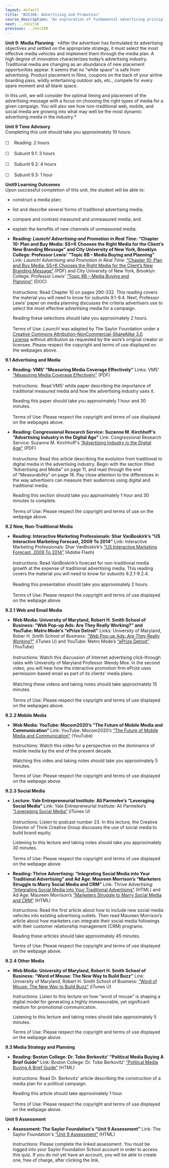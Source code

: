 ```yaml
---
layout: default
title: "BUS306: Advertising and Promotion"
course_description: "An exploration of fundamental advertising principles and the role advertising plays in the promotional mix, with particular emphasis on identifying the unique characteristics of advertising and examining familiar marketing concepts using an advertising framework."
next: ../Unit10
previous: ../Unit08
---
```

**Unit 9: Media Planning** <span id="9"></span> 
*After the advertiser has formulated its advertising objectives and
settled on the appropriate strategy, it must select the most effective
media vehicles and implement them through the media plan. A high degree
of innovation characterizes today’s advertising industry. Traditional
media are changing as an abundance of new placement opportunities
appear. It seems that no “white space” is safe from advertising. Product
placement in films, coupons on the back of your airline boarding pass,
wildly entertaining outdoor ads, etc., compete for every spare moment
and all blank space.  
  
 In this unit, we will consider the optimal timing and placement of the
advertising message with a focus on choosing the right types of media
for a given campaign. You will also see how non-traditional web, mobile,
and social media are growing into what may well be the most dynamic
advertising media in the industry.*

**Unit 9 Time Advisory**  
Completing this unit should take you approximately 10 hours.  
    
 ☐    Reading: 2 hours  
    
 ☐    Subunit 9.1: 3 hours  
    
 ☐    Subunit 9.2: 4 hours  
    
 ☐    Subunit 9.3: 1 hour

**Unit9 Learning Outcomes**  
Upon successful completion of this unit, the student will be able to:
-   construct a media plan;
-   list and describe several forms of traditional advertising media;
-   compare and contrast measured and unmeasured media; and
-   explain the benefits of new channels of unmeasured media.

-   **Reading: *Launch! Advertising and Promotion in Real Time*:
    “Chapter 10: Plan and Buy Media: SS+K Chooses the Right Media for
    the Client’s New Branding Message” and City University of New York,
    Brooklyn College: Professor Lewis’ “Topic 8B – Media Buying and
    Planning”**
    Link: *Launch! Advertising and Promotion in Real Time*: [“Chapter
    10: Plan and Buy Media: SS+K Chooses the Right Media for the
    Client’s New Branding
    Message”](http://www.saylor.org/site/textbooks/Launch!%20Advertising%20and%20Promotion%20in%20Real%20Time.pdf)
    (PDF) and City University of New York, Brooklyn College: Professor
    Lewis’ [“Topic 8B – Media Buying and
    Planning”](http://academic.brooklyn.cuny.edu/economic/friedman/ADVDMKTopic8.doc) (DOC)  
        
     Instructions: Read Chapter 10 on pages 290-332. This reading covers
    the material you will need to know for subunits 9.1-9.4. Next,
    Professor Lewis’ paper on media planning discusses the criteria
    advertisers use to select the most effective advertising media for a
    campaign.  
      
     Reading these selections should take you approximately 2 hours.  
        
     Terms of Use: *Launch!* was adapted by The Saylor Foundation under
    a [Creative Commons Attribution-NonCommercial-ShareAlike 3.0
    License](http://creativecommons.org/licenses/by-nc-sa/3.0/) without
    attribution as requested by the work’s original creator or licensee.
    Please respect the copyright and terms of use displayed on the
    webpages above.

**9.1 Advertising and Media** <span id="9.1"></span> 
-   **Reading: VMS’ “Measuring Media Coverage Effectively”**
    Links: VMS’ [“Measuring Media Coverage
    Effectively”](http://www.scribd.com/doc/23568964/Measuring-Media-Coverage-Effectively)
    (PDF)   
        
     Instructions:  Read VMS’ white paper describing the importance of
    traditional measured media and how the advertising industry uses
    it.   
      
     Reading this paper should take you approximately 1 hour and 30
    minutes.  
        
     Terms of Use: Please respect the copyright and terms of use
    displayed on the webpages above.

-   **Reading: Congressional Research Service: Suzanne M. Kirchhoff's
    “Advertising Industry in the Digital Age”**
    Link: Congressional Research Service: Suzanne M.
    Kirchhoff's [“Advertising Industry in the Digital
    Age”](http://www.fas.org/sgp/crs/misc/R40908.pdf) (PDF)  
        
     Instructions: Read this article describing the evolution from
    traditional to digital media in the advertising industry. Begin with
    the section titled “Advertising and Media” on page 11, and read
    through the end of “Measurability” on page 16. Pay close attention
    to the differences in the way advertisers can measure their
    audiences using digital and traditional media.  
      
     Reading this section should take you approximately 1 hour and 30
    minutes to complete.  
        
     Terms of Use: Please respect the copyright and terms of use on the
    webpage above.

**9.2 New, Non-Traditional Media** <span id="9.2"></span> 
-   **Reading: Interactive Marketing Professionals: Shar VanBoskirk’s
    “US Interactive Marketing Forecast, 2009 To 2014”**
    Link: Interactive Marketing Professionals: Shar VanBoskirk’s [“US
    Interactive Marketing Forecast, 2009 To
    2014”](http://www.slideshare.net/BullsEyeInternetMarketing/us-interactive-marketing-forecast-2009-to-2014-for-interactive-marketing-professionals) (Adobe
    Flash)  
         
     Instructions: Read VanBoskirk’s forecast for non-traditional media
    growth at the expense of traditional advertising media. This reading
    covers the material you will need to know for subunits
    9.2.1-9.2.4.  
        
     Reading this presentation should take you approximately 2 hours.  
        
     Terms of Use: Please respect the copyright and terms of use
    displayed on the webpage above.

**9.2.1 Web and Email Media** <span id="9.2.1"></span> 
-   **Web Media: University of Maryland, Robert H. Smith School of
    Business: “Web Pop-up Ads: Are They Really Working?” and YouTube:
    Metro Mode’s “ePrize Detroit”**
    Links: University of Maryland, Rober H. Smith School of
    Business: [“Web Pop-up Ads: Are They Really
    Working?”](http://deimos3.apple.com/WebObjects/Core.woa/Browse/umd-public.1947149481?i=2082463283)
    (iTunes U) and YouTube: Metro Mode’s [“ePrize
    Detroit”](http://www.youtube.com/watch?v=DmxH3_kK38g) (YouTube)  
        
     Instructions: Watch this discussion of Internet advertising
    click-through rates with University of Maryland Professor Wendy Moe.
    In the second video, you will hear how the interactive promotion
    firm ePrize uses permission-based email as part of its clients’
    media plans.  
        
     Watching these videos and taking notes should take approximately 15
    minutes.  
        
     Terms of Use: Please respect the copyright and terms of use
    displayed on the webpages above.

**9.2.2 Mobile Media** <span id="9.2.2"></span> 
-   **Web Media: YouTube: Mocom2020’s “The Future of Mobile Media and
    Communication”**
    Link: YouTube: Mocom2020’s [“The Future of Mobile Media and
    Communication”](http://www.youtube.com/watch?v=FScddkTMlTc) (YouTube)  
      
     Instructions: Watch this video for a perspective on the dominance
    of mobile media by the end of the present decade.  
      
     Watching this video and taking notes should take you approximately
    5 minutes.  
      
     Terms of Use: Please respect the copyright and terms of use
    displayed on the webpage above.

**9.2.3 Social Media** <span id="9.2.3"></span> 
-   **Lecture: Yale Entrepreneurial Institute: Ali Parmelee’s
    “Leveraging Social Media”**
    Link: Yale Entrepreneurial Institute: Ali Parmelee’s [“Leveraging
    Social
    Media”](http://itunes.apple.com/us/podcast/using-social-media-to-grow/id384902524?i=85214447) (iTunes
    U)  
        
     Instructions: Listen to podcast number 23. In this lecture, the
    Creative Director of Think Creative Group discusses the use of
    social media to build brand equity.  
      
     Listening to this lecture and taking notes should take you
    approximately 30 minutes.  
        
     Terms of Use: Please respect the copyright and terms of use
    displayed on the webpage above.

-   **Reading: Thrive Advertising: “Integrating Social Media into Your
    Traditional Advertising” and Ad Age: Maureen Morrison’s “Marketers
    Struggle to Marry Social Media and CRM”**
    Link: Thrive Advertising: [“Integrating Social Media into Your
    Traditional Advertising”](http://thriveadvertising.wordpress.com/2011/09/12/integrating-social-media-into-your-traditional-advertising/) (HTML)
    and Ad Age: Maureen Morrison’s [“Marketers Struggle to Marry Social
    Media and
    CRM”](http://adage.com/article/digital/marketers-struggle-marry-social-media-crm/232660/) (HTML)  
      
     Instructions: Read the first article about how to include new
    social media vehicles into existing advertising outlets. Then read
    Maureen Morrison’s article about how marketers can integrate their
    social media followings with their customer relationship management
    (CRM) programs.   
      
     Reading these articles should take approximately 45 minutes.  
      
     Terms of Use: Please respect the copyright and terms of use
    displayed on the webpage above.

**9.2.4 Other Media** <span id="9.2.4"></span> 
-   **Web Media: University of Maryland, Robert H. Smith School of
    Business: “Word of Mouse: The New Way to Build Buzz”**
    Link: University of Maryland, Robert H. Smith School of
    Business: [“Word of Mouse: The New Way to Build
    Buzz”](http://deimos3.apple.com/WebObjects/Core.woa/Browse/umd-public.1947149565?i=1801884172)
    (iTunes U)  
      
     Instructions: Listen to this lecture on how “word of mouse” is
    shaping a digital model for generating a highly immeasurable, yet
    significant medium for promotional communication.  
      
     Listening to this lecture and taking notes should take
    approximately 5 minutes.  
      
     Terms of Use: Please respect the copyright and terms of use
    displayed on the webpage above.

**9.3 Media Strategy and Planning** <span id="9.3"></span> 
-   **Reading: Boston College: Dr. Tobe Berkovitz’ “Political Media
    Buying A Brief Guide”**
    Link: Boston College: Dr. Tobe Berkovitz’ [“Political Media Buying A
    Brief
    Guide”](http://www.hks.harvard.edu/case/3pt/berkovitz.html) (HTML)  
        
     Instructions: Read Dr. Berkovitz’ article describing the
    construction of a media plan for a political campaign.  
      
     Reading this article should take approximately 1 hour.  
        
     Terms of Use: Please respect the copyright and terms of use
    displayed on the webpage above.

**Unit 9 Assessment** <span id="9.4"></span> 
-   **Assessment: The Saylor Foundation's “Unit 9 Assessment”**
    Link: The Saylor Foundation's [“Unit 9
    Assessment”](http://school.saylor.org/mod/quiz/view.php?id=1065) (HTML)  
      
     Instructions: Please complete the linked assessment. You must be
    logged into your Saylor Foundation School account in order to access
    this quiz. If you do not yet have an account, you will be able to
    create one, free of charge, after clicking the link. 


